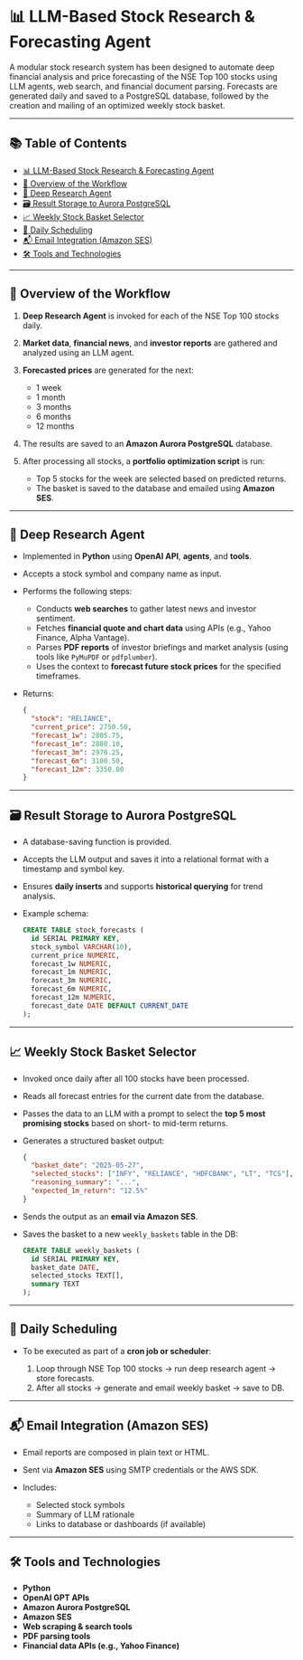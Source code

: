# 📊 LLM-Based Stock Research & Forecasting Agent

A modular stock research system has been designed to automate deep financial analysis and price forecasting of the NSE Top 100 stocks using LLM agents, web search, and financial document parsing. Forecasts are generated daily and saved to a PostgreSQL database, followed by the creation and mailing of an optimized weekly stock basket.

---

## 📚 Table of Contents

* [📊 LLM-Based Stock Research & Forecasting Agent](#-llm-based-stock-research--forecasting-agent)
* [🧭 Overview of the Workflow](#-overview-of-the-workflow)
* [🧠 Deep Research Agent](#-deep-research-agent)
* [🗃️ Result Storage to Aurora PostgreSQL](#️-result-storage-to-aurora-postgresql)
* [📈 Weekly Stock Basket Selector](#-weekly-stock-basket-selector)
* [🔁 Daily Scheduling](#-daily-scheduling)
* [📬 Email Integration (Amazon SES)](#-email-integration-amazon-ses)
* [🛠️ Tools and Technologies](#️-tools-and-technologies)

---

## 🧭 Overview of the Workflow

1. **Deep Research Agent** is invoked for each of the NSE Top 100 stocks daily.
2. **Market data**, **financial news**, and **investor reports** are gathered and analyzed using an LLM agent.
3. **Forecasted prices** are generated for the next:

   * 1 week
   * 1 month
   * 3 months
   * 6 months
   * 12 months
4. The results are saved to an **Amazon Aurora PostgreSQL** database.
5. After processing all stocks, a **portfolio optimization script** is run:

   * Top 5 stocks for the week are selected based on predicted returns.
   * The basket is saved to the database and emailed using **Amazon SES**.

---

## 🧠 Deep Research Agent

* Implemented in **Python** using **OpenAI API**, **agents**, and **tools**.
* Accepts a stock symbol and company name as input.
* Performs the following steps:

  * Conducts **web searches** to gather latest news and investor sentiment.
  * Fetches **financial quote and chart data** using APIs (e.g., Yahoo Finance, Alpha Vantage).
  * Parses **PDF reports** of investor briefings and market analysis (using tools like `PyMuPDF` or `pdfplumber`).
  * Uses the context to **forecast future stock prices** for the specified timeframes.
* Returns:

  ```json
  {
    "stock": "RELIANCE",
    "current_price": 2750.50,
    "forecast_1w": 2805.75,
    "forecast_1m": 2880.10,
    "forecast_3m": 2970.25,
    "forecast_6m": 3100.50,
    "forecast_12m": 3350.00
  }
  ```

---

## 🗃️ Result Storage to Aurora PostgreSQL

* A database-saving function is provided.
* Accepts the LLM output and saves it into a relational format with a timestamp and symbol key.
* Ensures **daily inserts** and supports **historical querying** for trend analysis.
* Example schema:

  ```sql
  CREATE TABLE stock_forecasts (
    id SERIAL PRIMARY KEY,
    stock_symbol VARCHAR(10),
    current_price NUMERIC,
    forecast_1w NUMERIC,
    forecast_1m NUMERIC,
    forecast_3m NUMERIC,
    forecast_6m NUMERIC,
    forecast_12m NUMERIC,
    forecast_date DATE DEFAULT CURRENT_DATE
  );
  ```

---

## 📈 Weekly Stock Basket Selector

* Invoked once daily after all 100 stocks have been processed.
* Reads all forecast entries for the current date from the database.
* Passes the data to an LLM with a prompt to select the **top 5 most promising stocks** based on short- to mid-term returns.
* Generates a structured basket output:

  ```json
  {
    "basket_date": "2025-05-27",
    "selected_stocks": ["INFY", "RELIANCE", "HDFCBANK", "LT", "TCS"],
    "reasoning_summary": "...",
    "expected_1m_return": "12.5%"
  }
  ```
* Sends the output as an **email via Amazon SES**.
* Saves the basket to a new `weekly_baskets` table in the DB:

  ```sql
  CREATE TABLE weekly_baskets (
    id SERIAL PRIMARY KEY,
    basket_date DATE,
    selected_stocks TEXT[],
    summary TEXT
  );
  ```

---

## 🔁 Daily Scheduling

* To be executed as part of a **cron job or scheduler**:

  1. Loop through NSE Top 100 stocks → run deep research agent → store forecasts.
  2. After all stocks → generate and email weekly basket → save to DB.

---

## 📬 Email Integration (Amazon SES)

* Email reports are composed in plain text or HTML.
* Sent via **Amazon SES** using SMTP credentials or the AWS SDK.
* Includes:

  * Selected stock symbols
  * Summary of LLM rationale
  * Links to database or dashboards (if available)

---

## 🛠️ Tools and Technologies

* **Python**
* **OpenAI GPT APIs**
* **Amazon Aurora PostgreSQL**
* **Amazon SES**
* **Web scraping & search tools**
* **PDF parsing tools**
* **Financial data APIs (e.g., Yahoo Finance)**
